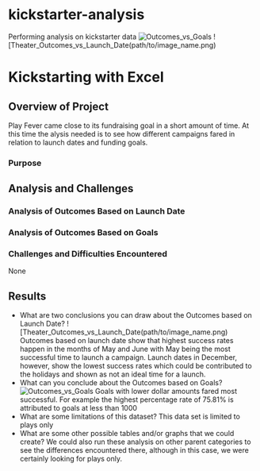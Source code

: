 # kickstarter-analysis
Performing analysis on kickstarter data
![Outcomes_vs_Goals](path/to/image_name.png)
![Theater_Outcomes_vs_Launch_Date(path/to/image_name.png)
# Kickstarting with Excel

## Overview of Project
Play Fever came close to its fundraising goal in a short amount of time. At this time the alysis needed is to see how different campaigns fared in relation to launch dates and funding goals. 
### Purpose

## Analysis and Challenges

### Analysis of Outcomes Based on Launch Date

### Analysis of Outcomes Based on Goals

### Challenges and Difficulties Encountered
None
## Results

- What are two conclusions you can draw about the Outcomes based on Launch Date?
![Theater_Outcomes_vs_Launch_Date(path/to/image_name.png)
Outcomes based on launch date show that highest success rates happen in the months of May and June with May being the most successful time to launch a campaign.  Launch dates in December, however, show the lowest success rates which could be contributed to the holidays and shown as not an ideal time for a launch.
- What can you conclude about the Outcomes based on Goals?
![Outcomes_vs_Goals](path/to/image_name.png)
Goals with lower dollar amounts fared most successful.  For example the highest percentage rate of 75.81% is attributed to goals at less than 1000
- What are some limitations of this dataset?
This data set is limited to plays only
- What are some other possible tables and/or graphs that we could create?
We could also run these analysis on other parent categories to see the differences encountered there, although in this case, we were certainly looking for plays only.
